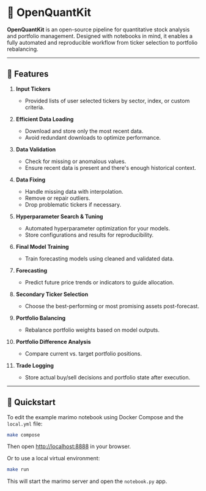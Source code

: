 # 🧠 OpenQuantKit

**OpenQuantKit** is an open-source pipeline for quantitative stock analysis and portfolio management. Designed with notebooks in mind, it enables a fully automated and reproducible workflow from ticker selection to portfolio rebalancing.

---

## 🚀 Features

1. **Input Tickers**
   - Provided lists of user selected tickers by sector, index, or custom criteria.

2. **Efficient Data Loading**
   - Download and store only the most recent data.
   - Avoid redundant downloads to optimize performance.

3. **Data Validation**
   - Check for missing or anomalous values.
   - Ensure recent data is present and there's enough historical context.

4. **Data Fixing**
   - Handle missing data with interpolation.
   - Remove or repair outliers.
   - Drop problematic tickers if necessary.

5. **Hyperparameter Search & Tuning**
   - Automated hyperparameter optimization for your models.
   - Store configurations and results for reproducibility.

6. **Final Model Training**
   - Train forecasting models using cleaned and validated data.

7. **Forecasting**
   - Predict future price trends or indicators to guide allocation.

8. **Secondary Ticker Selection**
   - Choose the best-performing or most promising assets post-forecast.

9. **Portfolio Balancing**
   - Rebalance portfolio weights based on model outputs.

10. **Portfolio Difference Analysis**
    - Compare current vs. target portfolio positions.

11. **Trade Logging**
    - Store actual buy/sell decisions and portfolio state after execution.

---




## 🚀 Quickstart

To edit the example marimo notebook using Docker Compose and the `local.yml` file:

```bash
make compose
```

Then open <http://localhost:8888> in your browser.

Or to use a local virtual environment:

```bash
make run
```

This will start the marimo server and open the `notebook.py` app.

